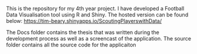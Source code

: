 This is the repository for my 4th year project. I have developed a Football Data Visualisation tool using R and Shiny. 
The hosted version can be found below: 
https://tim-beary.shinyapps.io/ScoutingPlayerswithData/

The Docs folder contains the thesis that was written during the development process as well as a screencast of the application.
The source folder contains all the source code for the applicaiton
